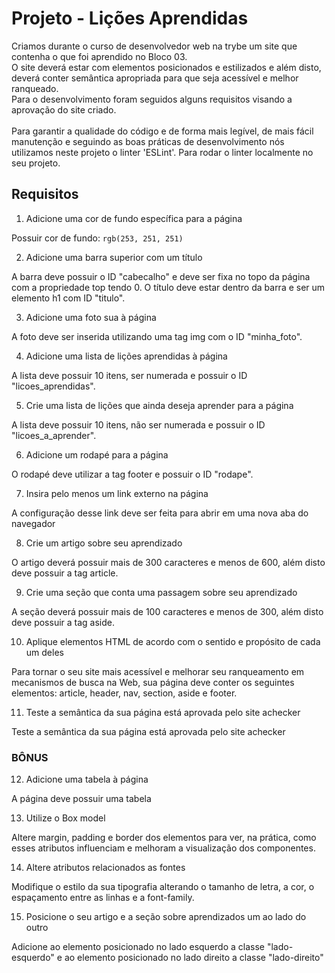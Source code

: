 # Projeto - Lições Aprendidas

<p>Criamos durante o curso de desenvolvedor web na trybe um site que contenha o que foi aprendido no Bloco 03. <br>
O site deverá estar com elementos posicionados e estilizados e além disto, deverá conter semântica apropriada para que seja acessível e melhor ranqueado.<br>
Para o desenvolvimento foram seguidos alguns requisitos visando a aprovação do site criado.
<br><br>
  Para garantir a qualidade do código e de forma mais legível, de mais fácil manutenção e seguindo as boas práticas de desenvolvimento nós utilizamos neste projeto o linter 'ESLint'. Para rodar o linter localmente no seu projeto.
</p>


## Requisitos

1. Adicione uma cor de fundo específica para a página

Possuir cor de fundo: `rgb(253, 251, 251)`

2. Adicione uma barra superior com um título

A barra deve possuir o ID "cabecalho" e deve ser fixa no topo da página com a propriedade top tendo 0. O título deve estar dentro da barra e ser um elemento h1 com ID "titulo".

3. Adicione uma foto sua à página

A foto deve ser inserida utilizando uma tag img com o ID "minha_foto".

4. Adicione uma lista de lições aprendidas à página

A lista deve possuir 10 itens, ser numerada e possuir o ID "licoes_aprendidas".

5. Crie uma lista de lições que ainda deseja aprender para a página

A lista deve possuir 10 itens, não ser numerada e possuir o ID "licoes_a_aprender".

6. Adicione um rodapé para a página

O rodapé deve utilizar a tag footer e possuir o ID "rodape".

7. Insira pelo menos um link externo na página

A configuração desse link deve ser feita para abrir em uma nova aba do navegador

8. Crie um artigo sobre seu aprendizado

O artigo deverá possuir mais de 300 caracteres e menos de 600, além disto deve possuir a tag article.

9. Crie uma seção que conta uma passagem sobre seu aprendizado

A seção deverá possuir mais de 100 caracteres e menos de 300, além disto deve possuir a tag aside.

10. Aplique elementos HTML de acordo com o sentido e propósito de cada um deles

Para tornar o seu site mais acessível e melhorar seu ranqueamento em mecanismos de busca na Web, sua página deve conter os seguintes elementos: article, header, nav, section, aside e footer.

11. Teste a semântica da sua página está aprovada pelo site achecker

Teste a semântica da sua página está aprovada pelo site achecker

### BÔNUS

12. Adicione uma tabela à página

A página deve possuir uma tabela

13. Utilize o Box model

Altere margin, padding e border dos elementos para ver, na prática, como esses atributos influenciam e melhoram a visualização dos componentes.

14. Altere atributos relacionados as fontes

Modifique o estilo da sua tipografia alterando o tamanho de letra, a cor, o espaçamento entre as linhas e a font-family.

15. Posicione o seu artigo e a seção sobre aprendizados um ao lado do outro

Adicione ao elemento posicionado no lado esquerdo a classe "lado-esquerdo" e ao elemento posicionado no lado direito a classe "lado-direito"
